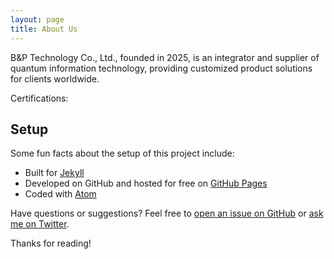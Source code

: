 ```yaml
---
layout: page
title: About Us
---
```


<p class="message">
  B&P Technology Co., Ltd., founded in 2025, is an integrator and supplier of quantum information technology, providing customized product solutions for clients worldwide.

</p>

Certifications:







## Setup

Some fun facts about the setup of this project include:

* Built for [Jekyll](https://jekyllrb.com)
* Developed on GitHub and hosted for free on [GitHub Pages](https://pages.github.com)
* Coded with [Atom](https://atom.io)

Have questions or suggestions? Feel free to [open an issue on GitHub](https://github.com/poole/issues/new) or [ask me on Twitter](https://twitter.com/mdo).

Thanks for reading!

